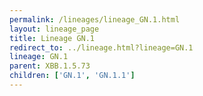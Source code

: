 ```yaml
---
permalink: /lineages/lineage_GN.1.html
layout: lineage_page
title: Lineage GN.1
redirect_to: ../lineage.html?lineage=GN.1
lineage: GN.1
parent: XBB.1.5.73
children: ['GN.1', 'GN.1.1']
---
```

